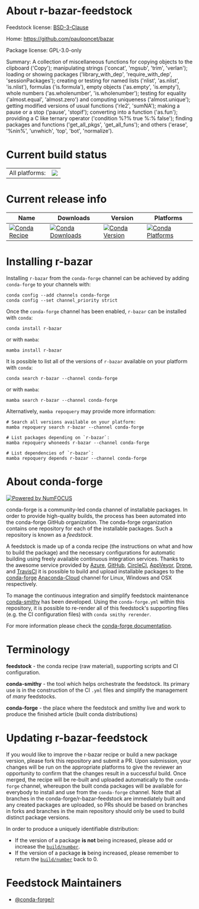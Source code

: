 About r-bazar-feedstock
=======================

Feedstock license: [BSD-3-Clause](https://github.com/conda-forge/r-bazar-feedstock/blob/main/LICENSE.txt)

Home: https://github.com/paulponcet/bazar

Package license: GPL-3.0-only

Summary: A collection of miscellaneous functions for  copying objects to the clipboard ('Copy'); manipulating strings ('concat', 'mgsub', 'trim', 'verlan');  loading or showing packages ('library_with_dep', 'require_with_dep',  'sessionPackages');  creating or testing for named lists ('nlist', 'as.nlist', 'is.nlist'),  formulas ('is.formula'), empty objects ('as.empty', 'is.empty'),  whole numbers ('as.wholenumber', 'is.wholenumber');  testing for equality ('almost.equal', 'almost.zero') and computing  uniqueness ('almost.unique');  getting modified versions of usual functions ('rle2', 'sumNA');  making a pause or a stop ('pause', 'stopif');  converting into a function ('as.fun');  providing a C like ternary operator ('condition %?% true %:% false');  finding packages and functions ('get_all_pkgs', 'get_all_funs'); and others ('erase', '%nin%', 'unwhich', 'top', 'bot', 'normalize'). 

Current build status
====================


<table><tr><td>All platforms:</td>
    <td>
      <a href="https://dev.azure.com/conda-forge/feedstock-builds/_build/latest?definitionId=7915&branchName=main">
        <img src="https://dev.azure.com/conda-forge/feedstock-builds/_apis/build/status/r-bazar-feedstock?branchName=main">
      </a>
    </td>
  </tr>
</table>

Current release info
====================

| Name | Downloads | Version | Platforms |
| --- | --- | --- | --- |
| [![Conda Recipe](https://img.shields.io/badge/recipe-r--bazar-green.svg)](https://anaconda.org/conda-forge/r-bazar) | [![Conda Downloads](https://img.shields.io/conda/dn/conda-forge/r-bazar.svg)](https://anaconda.org/conda-forge/r-bazar) | [![Conda Version](https://img.shields.io/conda/vn/conda-forge/r-bazar.svg)](https://anaconda.org/conda-forge/r-bazar) | [![Conda Platforms](https://img.shields.io/conda/pn/conda-forge/r-bazar.svg)](https://anaconda.org/conda-forge/r-bazar) |

Installing r-bazar
==================

Installing `r-bazar` from the `conda-forge` channel can be achieved by adding `conda-forge` to your channels with:

```
conda config --add channels conda-forge
conda config --set channel_priority strict
```

Once the `conda-forge` channel has been enabled, `r-bazar` can be installed with `conda`:

```
conda install r-bazar
```

or with `mamba`:

```
mamba install r-bazar
```

It is possible to list all of the versions of `r-bazar` available on your platform with `conda`:

```
conda search r-bazar --channel conda-forge
```

or with `mamba`:

```
mamba search r-bazar --channel conda-forge
```

Alternatively, `mamba repoquery` may provide more information:

```
# Search all versions available on your platform:
mamba repoquery search r-bazar --channel conda-forge

# List packages depending on `r-bazar`:
mamba repoquery whoneeds r-bazar --channel conda-forge

# List dependencies of `r-bazar`:
mamba repoquery depends r-bazar --channel conda-forge
```


About conda-forge
=================

[![Powered by
NumFOCUS](https://img.shields.io/badge/powered%20by-NumFOCUS-orange.svg?style=flat&colorA=E1523D&colorB=007D8A)](https://numfocus.org)

conda-forge is a community-led conda channel of installable packages.
In order to provide high-quality builds, the process has been automated into the
conda-forge GitHub organization. The conda-forge organization contains one repository
for each of the installable packages. Such a repository is known as a *feedstock*.

A feedstock is made up of a conda recipe (the instructions on what and how to build
the package) and the necessary configurations for automatic building using freely
available continuous integration services. Thanks to the awesome service provided by
[Azure](https://azure.microsoft.com/en-us/services/devops/), [GitHub](https://github.com/),
[CircleCI](https://circleci.com/), [AppVeyor](https://www.appveyor.com/),
[Drone](https://cloud.drone.io/welcome), and [TravisCI](https://travis-ci.com/)
it is possible to build and upload installable packages to the
[conda-forge](https://anaconda.org/conda-forge) [Anaconda-Cloud](https://anaconda.org/)
channel for Linux, Windows and OSX respectively.

To manage the continuous integration and simplify feedstock maintenance
[conda-smithy](https://github.com/conda-forge/conda-smithy) has been developed.
Using the ``conda-forge.yml`` within this repository, it is possible to re-render all of
this feedstock's supporting files (e.g. the CI configuration files) with ``conda smithy rerender``.

For more information please check the [conda-forge documentation](https://conda-forge.org/docs/).

Terminology
===========

**feedstock** - the conda recipe (raw material), supporting scripts and CI configuration.

**conda-smithy** - the tool which helps orchestrate the feedstock.
                   Its primary use is in the construction of the CI ``.yml`` files
                   and simplify the management of *many* feedstocks.

**conda-forge** - the place where the feedstock and smithy live and work to
                  produce the finished article (built conda distributions)


Updating r-bazar-feedstock
==========================

If you would like to improve the r-bazar recipe or build a new
package version, please fork this repository and submit a PR. Upon submission,
your changes will be run on the appropriate platforms to give the reviewer an
opportunity to confirm that the changes result in a successful build. Once
merged, the recipe will be re-built and uploaded automatically to the
`conda-forge` channel, whereupon the built conda packages will be available for
everybody to install and use from the `conda-forge` channel.
Note that all branches in the conda-forge/r-bazar-feedstock are
immediately built and any created packages are uploaded, so PRs should be based
on branches in forks and branches in the main repository should only be used to
build distinct package versions.

In order to produce a uniquely identifiable distribution:
 * If the version of a package **is not** being increased, please add or increase
   the [``build/number``](https://docs.conda.io/projects/conda-build/en/latest/resources/define-metadata.html#build-number-and-string).
 * If the version of a package **is** being increased, please remember to return
   the [``build/number``](https://docs.conda.io/projects/conda-build/en/latest/resources/define-metadata.html#build-number-and-string)
   back to 0.

Feedstock Maintainers
=====================

* [@conda-forge/r](https://github.com/conda-forge/r/)

